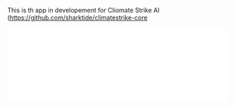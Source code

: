 This is th app in developement for Cliomate Strike AI (https://github.com/sharktide/climatestrike-core

<img src="https://github.com/sharktide/ClimateStrike-App/blob/main/logo.svg" />
